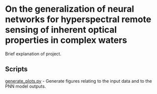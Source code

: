 # On the generalization of neural networks for hyperspectral remote sensing of inherent optical properties in complex waters

Brief explanation of project.

## Scripts
[generate_plots.py](generate_plots.py) - Generate figures relating to the input data and to the PNN model outputs.
